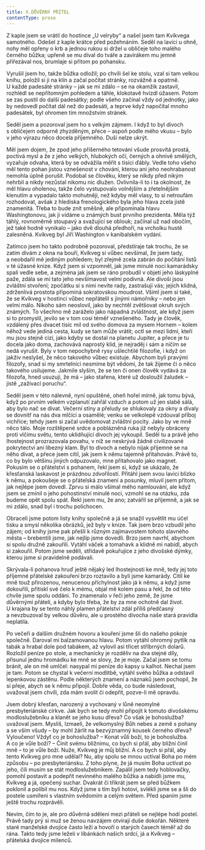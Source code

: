 ```yaml
---
title: X.DŮVĚRNÝ PŘÍTEL
contentType: prose
---
```


Z kaple jsem se vrátil do hostince „U velryby“ a našel jsem tam Kvíkvega samotného. Odešel z kaple krátce před požehnáním. Seděl na lavici u ohně, nohy měl opřeny o krb a jednou rukou si držel u obličeje toho malého černého bůžka; upřeně se mu díval do tváře a zavírákem mu jemně přiřezával nos, brumlaje si přitom po pohansku.

Vyrušil jsem ho, takže bůžka odložil; po chvíli šel ke stolu, vzal si tam velkou knihu, položil si ji na klín a začal počítat stránky, rozvážně a opatrně. U každé padesáté stránky – jak se mi zdálo – se na okamžik zastavil, rozhlédl se nepřítomným pohledem a táhle, klokotavě hvízdl úžasem. Potom se zas pustil do další padesátky; podle všeho začínal vždy od jednotky, jako by nedovedl počítat dál než do padesáti, a teprve když napočítal mnoho padesátek, byl ohromen tím množstvím stránek.

Seděl jsem a pozoroval jsem ho s velkým zájmem. I když to byl divoch s obličejem odporně zhyzděným, přece – aspoň podle mého vkusu – bylo v jeho výrazu něco docela příjemného. Duši nelze ukrýt.

Měl jsem dojem, že zpod jeho příšerného tetování všude prosvítá prostá, poctivá mysl a že z jeho velkých, hlubokých očí, černých a ohnivě smělých, vyzařuje odvaha, která by se odvážila měřit s tisíci ďábly. Vedle toho všeho měl tento pohan jistou vznešenost v chování, kterou ani jeho neohrabanost nemohla úplně porušit. Podobal se člověku, který se nikdy před nikým nehrbil a nikdy nezůstal nikomu nic dlužen. Ovlivnila-li to i ta okolnost, že měl hlavu oholenou, takže čelo vystupovalo volnějším a zřetelnějším klenutím a vypadalo takto mohutněji, než kdyby měl vlasy, to si netroufám rozhodovat, avšak z hlediska frenologického byla jeho hlava zcela jistě znamenitá. Třeba to bude znít směšně, ale připomínala hlavu Washingtonovu, jak ji vídáme u známých bust prvního prezidenta. Měla týž táhlý, rovnoměrně stoupavý a svažující se oblouk; začínal už nad obočím, jež také hodně vynikalo – jako dvě dlouhá předhoří, na vrcholku hustě zalesněná. Kvíkveg byl Jiří Washington v kanibalském vydání.

Zatímco jsem ho takto podrobně pozoroval, předstíraje tak trochu, že se zatím dívám z okna na bouři, Kvíkveg si vůbec nevšímal, že jsem tady, a neobdařil mě jediným pohledem; byl zřejmě zcela zabrán do počítání listů v té úžasné knize. Když jsem si vzpomněl, jak jsme minulé noci kamarádsky spali vedle sebe, a zejména jak jsem se ráno probudil v objetí jeho láskyplné paže, zdála se mi tato jeho nevšímavost velmi podivná. Ale divoši jsou zvláštní stvoření; zpočátku si s nimi nevíte rady, zastrašují vás; jejich klidná, zdrženlivá prostota připomíná sokratovskou moudrost. Všiml jsem si také, že se Kvíkveg v hostinci vůbec nepřátelil s jinými námořníky – nebo jen velmi málo. Nikoho sám neoslovil, jako by nechtěl zvětšovat okruh svých známých. To všechno mě zaráželo jako nápadná zvláštnost, ale když jsem si to promyslil, jevilo se v tom cosi téměř vznešeného. Tady je člověk, vzdálený přes dvacet tisíc mil od svého domova za mysem Hornem – kolem něhož vede jediná cesta, kudy se tam může vrátit; octl se mezi lidmi, kteří mu jsou stejně cizí, jako kdyby se dostal na planetu Jupiter, a přece je tu docela jako doma, zachovává naprostý klid, je nejraděj i sám a ničím se nedá vyrušit. Byly v tom nepochybně rysy ušlechtilé filozofie, i když on jakživ neslyšel, že něco takového vůbec existuje. Abychom byli pravými filozofy, snad si my smrtelníci nesmíme být vědomi, že tak žijeme či o něco takového usilujeme. Jakmile slyším, že se ten či onen člověk vydává za filozofa, hned usuzuji, že má – jako stařena, které už dosloužil žaludek – jistě „zažívací poruchu“.

Seděl jsem v této nálevně, nyní opuštěné, oheň hořel mírně, jak tomu bývá, když po prvním velkém vzplanutí zahřál vzduch a potom už jen slabě sálá, aby bylo nač se dívat. Večerní stíny a přeludy se shlukovaly za okny a dívaly se dovnitř na nás dva mlčící a osamělé; venku se velkolepě vzdouval příboj vichřice; tehdy jsem si začal uvědomovat zvláštní pocity. Jako by ve mně něco tálo. Moje rozštěpené srdce a poblázněná ruka již nebyly obráceny proti vlčímu světu, tento uklidňující divoch jej vykoupil. Seděl tu a právě jeho lhostejnost prozrazovala povahu, v níž se neskrývá žádné civilizované pokrytectví ani líbezný klam. Byl to divoch a nebylo nijak příjemné se na něho dívat, a přece jsem cítil, jak jsem k němu tajemně přitahován. Právě to, co by bylo většinu jiných odpuzovalo, mne přitahovalo jako magnet. Pokusím se o přátelství s pohanem, řekl jsem si, když se ukázalo, že křesťanská laskavost je prázdnou zdvořilostí. Přitáhl jsem svou lavici blízko k němu, a pokoušeje se o přátelská znamení a posunky, mluvil jsem přitom, jak nejlépe jsem dovedl. Zprvu si málo všímal mého namlouvání, ale když jsem se zmínil o jeho pohostinství minulé noci, vzmohl se na otázku, zda budeme opět spolu spát. Řekl jsem mu, že ano; zatvářil se příjemně, a jak se mi zdálo, snad byl i trochu polichocen.

Obraceli jsme potom listy knihy společně a já se snažil vysvětlit mu účel tisku a smysl několika obrázků, jež byly v knize. Tak jsem brzo vzbudil jeho zájem; od knihy jsme pak přešli k různým zajímavostem tohoto slavného města – brebentili jsme, jak nejlíp jsme dovedli. Brzo jsem navrhl, abychom si spolu družně zakouřili. Vytáhl váček a tomahavk a klidně mi nabídl, abych si zakouřil. Potom jsme seděli, střídavě pokuřujíce z jeho divošské dýmky, kterou jsme si pravidelně podávali.

Skrývala-li pohanova hruď ještě nějaký led lhostejnosti ke mně, tedy jej toto příjemné přátelské zakouření brzo roztavilo a byli jsme kamarády. Cítil ke mně touž přirozenou, nenucenou příchylnost jako já k němu, a když jsme dokouřili, přitiskl své čelo k mému, objal mě kolem pasu a řekl, že od této chvíle jsme spolu oddáni. To znamenalo v řeči jeho země, že jsme důvěrnými přáteli, a kdyby bylo třeba, že by za mne ochotně dal život. U krajana by se tento náhlý plamen přátelství zdál příliš předčasný a nevzbuzoval by velkou důvěru, ale u prostého divocha naše stará pravidla neplatila.

Po večeři a dalším družném hovoru a kouření jsme šli do našeho pokoje společně. Daroval mi balzamovanou hlavu. Potom vytáhl ohromný pytlík na tabák a hrabal dole pod tabákem, až vylovil asi třicet stříbrných dolarů. Rozložil peníze po stole, a mechanicky je rozděliv na dva stejné díly, přisunul jednu hromádku ke mně se slovy, že je moje. Začal jsem se tomu bránit, ale on mě umlčel: nasypal mi peníze do kapsy u kalhot. Nechal jsem je tam. Potom se chystal k večerní modlitbě, vytáhl svého bůžka a odstavil lepenkovou zástěnu. Podle některých znamení a náznaků jsem pochopil, že si přeje, abych se k němu připojil. Dobře věda, co bude následovat, uvažoval jsem chvíli, zda mám svolit či odepřít, pozve-li mě opravdu.

Jsem dobrý křesťan, narozený a vychovaný v lůně neomylné presbyteriánské církve. Jak bych se tedy mohl připojit k tomuto divošskému modloslužebníku a klanět se jeho kusu dřeva? Co však je bohoslužba? uvažoval jsem. Myslíš, Izmaeli, že velkomyslný Bůh nebes a země s pohany a se vším všudy – by mohl žárlit na bezvýznamný kousek černého dřeva? Vyloučeno! Vždyť co je bohoslužba? – Konat vůli boží, to je bohoslužba. A co je vůle boží? – Činit svému bližnímu, co bych si přál, aby bližní činil mně – to je vůle boží. Nuže, Kvíkveg je můj bližní. A co bych si přál, aby tento Kvíkveg pro mne udělal? Nu, aby spolu se mnou uctíval Boha po mém způsobu – po presbyteriánsku. Z toho plyne, že já musím Boha uctívat po jeho, čili musím se stát modloslužebníkem. Zapálil jsem tedy hoblovačky, pomohl postavit a podepřít nevinného malého bůžka a nabídli jsme mu, Kvíkveg a já, opečený suchar. Dvakrát či třikrát jsem se před bůžkem poklonil a políbil mu nos. Když jsme s tím byli hotovi, svlékli jsme se a šli do postele usmířeni s vlastním svědomím a celým světem. Před spaním jsme ještě trochu rozprávěli.

Nevím, čím to je, ale pro důvěrná sdělení mezi přáteli se nejlépe hodí postel. Právě tady prý si muž se ženou navzájem otvírají duše dokořán. Některé staré manželské dvojice často leží a hovoří o starých časech téměř až do rána. Takto tedy jsme leželi v líbánkách našich srdcí, já a Kvíkveg – přátelská dvojice milenců.
